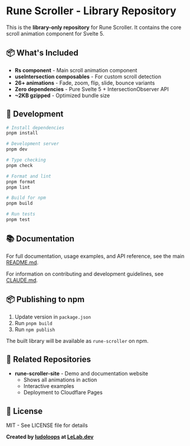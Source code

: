 # Rune Scroller - Library Repository

This is the **library-only repository** for Rune Scroller. It contains the core scroll animation component for Svelte 5.

## 📦 What's Included

- **Rs component** - Main scroll animation component
- **useIntersection composables** - For custom scroll detection
- **26+ animations** - Fade, zoom, flip, slide, bounce variants
- **Zero dependencies** - Pure Svelte 5 + IntersectionObserver API
- **~2KB gzipped** - Optimized bundle size

## 🚀 Development

```bash
# Install dependencies
pnpm install

# Development server
pnpm dev

# Type checking
pnpm check

# Format and lint
pnpm format
pnpm lint

# Build for npm
pnpm build

# Run tests
pnpm test
```

## 📚 Documentation

For full documentation, usage examples, and API reference, see the main [README.md](./README.md).

For information on contributing and development guidelines, see [CLAUDE.md](./CLAUDE.md).

## 📦 Publishing to npm

1. Update version in `package.json`
2. Run `pnpm build`
3. Run `npm publish`

The built library will be available as `rune-scroller` on npm.

## 🔗 Related Repositories

- **rune-scroller-site** - Demo and documentation website
  - Shows all animations in action
  - Interactive examples
  - Deployment to Cloudflare Pages

## 📄 License

MIT - See LICENSE file for details

**Created by [ludoloops](https://github.com/ludoloops) at [LeLab.dev](https://lelab.dev)**
